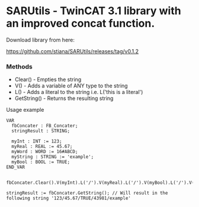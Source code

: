 # SARUtils - TwinCAT 3.1 library with an improved concat function.


Download library from here:

https://github.com/stiana/SARUtils/releases/tag/v0.1.2

### Methods
- Clear() - Empties the string
- V() - Adds a variable of ANY type to the string
- L() - Adds a literal to the string i.e. L('this is a literal')
- GetString() - Returns the resulting string


Usage example
```
VAR
  fbConcater : FB_Concater;
  stringResult : STRING;

  myInt : INT := 123;
  myReal : REAL := 45.67;
  myWord : WORD := 16#ABCD;
  myString : STRING := 'example';
  myBool : BOOL := TRUE;
END_VAR


fbConcater.Clear().V(myInt).L('/').V(myReal).L('/').V(myBool).L('/').V(myWord).L('/').V(myString);

stringResult := fbConcater.GetString(); // Will result in the following string '123/45.67/TRUE/43981/example'
```
